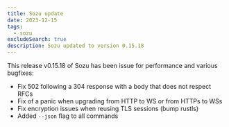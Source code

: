 ```yaml
---
title: Sozu update
date: 2023-12-15
tags:
  - sozu
excludeSearch: true
description: Sozu updated to version 0.15.18 
---
```


This release v0.15.18 of Sozu has been issue for performance and various bugfixes:

* Fix 502 following a 304 response with a body that does not respect RFCs
* Fix of a panic when upgrading from HTTP to WS or from HTTPs to WSs
* Fix encryption issues when reusing TLS sessions (bump rustls)
* Added `--json` flag to all commands
